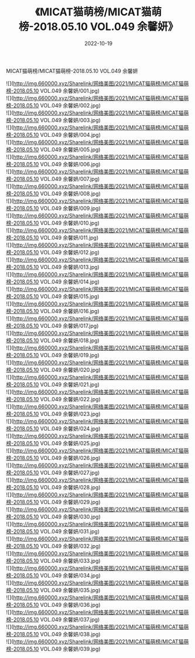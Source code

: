﻿---
layout: post
title:  《MICAT猫萌榜/MICAT猫萌榜-2018.05.10 VOL.049 余馨妍》
date:   2022-10-19
img: http://img.660000.xyz/Sharelink/网络美图/2021/MICAT猫萌榜/MICAT猫萌榜-2018.05.10 VOL.049 余馨妍/000.jpg
categories: [美女, 清纯, 唯美]
---

MICAT猫萌榜/MICAT猫萌榜-2018.05.10 VOL.049 余馨妍

 ![](http://img.660000.xyz/Sharelink/网络美图/2021/MICAT猫萌榜/MICAT猫萌榜-2018.05.10 VOL.049 余馨妍/001.jpg) <br>![](http://img.660000.xyz/Sharelink/网络美图/2021/MICAT猫萌榜/MICAT猫萌榜-2018.05.10 VOL.049 余馨妍/002.jpg) <br>![](http://img.660000.xyz/Sharelink/网络美图/2021/MICAT猫萌榜/MICAT猫萌榜-2018.05.10 VOL.049 余馨妍/003.jpg) <br>![](http://img.660000.xyz/Sharelink/网络美图/2021/MICAT猫萌榜/MICAT猫萌榜-2018.05.10 VOL.049 余馨妍/004.jpg) <br>![](http://img.660000.xyz/Sharelink/网络美图/2021/MICAT猫萌榜/MICAT猫萌榜-2018.05.10 VOL.049 余馨妍/005.jpg) <br>![](http://img.660000.xyz/Sharelink/网络美图/2021/MICAT猫萌榜/MICAT猫萌榜-2018.05.10 VOL.049 余馨妍/006.jpg) <br>![](http://img.660000.xyz/Sharelink/网络美图/2021/MICAT猫萌榜/MICAT猫萌榜-2018.05.10 VOL.049 余馨妍/007.jpg) <br>![](http://img.660000.xyz/Sharelink/网络美图/2021/MICAT猫萌榜/MICAT猫萌榜-2018.05.10 VOL.049 余馨妍/008.jpg) <br>![](http://img.660000.xyz/Sharelink/网络美图/2021/MICAT猫萌榜/MICAT猫萌榜-2018.05.10 VOL.049 余馨妍/009.jpg) <br>![](http://img.660000.xyz/Sharelink/网络美图/2021/MICAT猫萌榜/MICAT猫萌榜-2018.05.10 VOL.049 余馨妍/010.jpg) <br>![](http://img.660000.xyz/Sharelink/网络美图/2021/MICAT猫萌榜/MICAT猫萌榜-2018.05.10 VOL.049 余馨妍/011.jpg) <br>![](http://img.660000.xyz/Sharelink/网络美图/2021/MICAT猫萌榜/MICAT猫萌榜-2018.05.10 VOL.049 余馨妍/012.jpg) <br>![](http://img.660000.xyz/Sharelink/网络美图/2021/MICAT猫萌榜/MICAT猫萌榜-2018.05.10 VOL.049 余馨妍/013.jpg) <br>![](http://img.660000.xyz/Sharelink/网络美图/2021/MICAT猫萌榜/MICAT猫萌榜-2018.05.10 VOL.049 余馨妍/014.jpg) <br>![](http://img.660000.xyz/Sharelink/网络美图/2021/MICAT猫萌榜/MICAT猫萌榜-2018.05.10 VOL.049 余馨妍/015.jpg) <br>![](http://img.660000.xyz/Sharelink/网络美图/2021/MICAT猫萌榜/MICAT猫萌榜-2018.05.10 VOL.049 余馨妍/016.jpg) <br>![](http://img.660000.xyz/Sharelink/网络美图/2021/MICAT猫萌榜/MICAT猫萌榜-2018.05.10 VOL.049 余馨妍/017.jpg) <br>![](http://img.660000.xyz/Sharelink/网络美图/2021/MICAT猫萌榜/MICAT猫萌榜-2018.05.10 VOL.049 余馨妍/018.jpg) <br>![](http://img.660000.xyz/Sharelink/网络美图/2021/MICAT猫萌榜/MICAT猫萌榜-2018.05.10 VOL.049 余馨妍/019.jpg) <br>![](http://img.660000.xyz/Sharelink/网络美图/2021/MICAT猫萌榜/MICAT猫萌榜-2018.05.10 VOL.049 余馨妍/020.jpg) <br>![](http://img.660000.xyz/Sharelink/网络美图/2021/MICAT猫萌榜/MICAT猫萌榜-2018.05.10 VOL.049 余馨妍/021.jpg) <br>![](http://img.660000.xyz/Sharelink/网络美图/2021/MICAT猫萌榜/MICAT猫萌榜-2018.05.10 VOL.049 余馨妍/022.jpg) <br>![](http://img.660000.xyz/Sharelink/网络美图/2021/MICAT猫萌榜/MICAT猫萌榜-2018.05.10 VOL.049 余馨妍/023.jpg) <br>![](http://img.660000.xyz/Sharelink/网络美图/2021/MICAT猫萌榜/MICAT猫萌榜-2018.05.10 VOL.049 余馨妍/024.jpg) <br>![](http://img.660000.xyz/Sharelink/网络美图/2021/MICAT猫萌榜/MICAT猫萌榜-2018.05.10 VOL.049 余馨妍/025.jpg) <br>![](http://img.660000.xyz/Sharelink/网络美图/2021/MICAT猫萌榜/MICAT猫萌榜-2018.05.10 VOL.049 余馨妍/026.jpg) <br>![](http://img.660000.xyz/Sharelink/网络美图/2021/MICAT猫萌榜/MICAT猫萌榜-2018.05.10 VOL.049 余馨妍/027.jpg) <br>![](http://img.660000.xyz/Sharelink/网络美图/2021/MICAT猫萌榜/MICAT猫萌榜-2018.05.10 VOL.049 余馨妍/028.jpg) <br>![](http://img.660000.xyz/Sharelink/网络美图/2021/MICAT猫萌榜/MICAT猫萌榜-2018.05.10 VOL.049 余馨妍/029.jpg) <br>![](http://img.660000.xyz/Sharelink/网络美图/2021/MICAT猫萌榜/MICAT猫萌榜-2018.05.10 VOL.049 余馨妍/030.jpg) <br>![](http://img.660000.xyz/Sharelink/网络美图/2021/MICAT猫萌榜/MICAT猫萌榜-2018.05.10 VOL.049 余馨妍/031.jpg) <br>![](http://img.660000.xyz/Sharelink/网络美图/2021/MICAT猫萌榜/MICAT猫萌榜-2018.05.10 VOL.049 余馨妍/032.jpg) <br>![](http://img.660000.xyz/Sharelink/网络美图/2021/MICAT猫萌榜/MICAT猫萌榜-2018.05.10 VOL.049 余馨妍/033.jpg) <br>![](http://img.660000.xyz/Sharelink/网络美图/2021/MICAT猫萌榜/MICAT猫萌榜-2018.05.10 VOL.049 余馨妍/034.jpg) <br>![](http://img.660000.xyz/Sharelink/网络美图/2021/MICAT猫萌榜/MICAT猫萌榜-2018.05.10 VOL.049 余馨妍/035.jpg) <br>![](http://img.660000.xyz/Sharelink/网络美图/2021/MICAT猫萌榜/MICAT猫萌榜-2018.05.10 VOL.049 余馨妍/036.jpg) <br>![](http://img.660000.xyz/Sharelink/网络美图/2021/MICAT猫萌榜/MICAT猫萌榜-2018.05.10 VOL.049 余馨妍/037.jpg) <br>![](http://img.660000.xyz/Sharelink/网络美图/2021/MICAT猫萌榜/MICAT猫萌榜-2018.05.10 VOL.049 余馨妍/038.jpg) <br>![](http://img.660000.xyz/Sharelink/网络美图/2021/MICAT猫萌榜/MICAT猫萌榜-2018.05.10 VOL.049 余馨妍/039.jpg) <br>